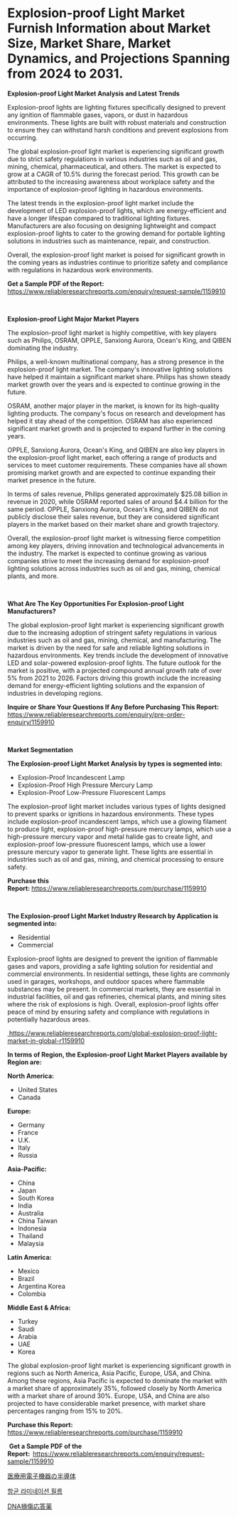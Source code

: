 <p><h1>Explosion-proof Light Market Furnish Information about Market Size, Market Share, Market Dynamics, and Projections Spanning from 2024 to 2031.</h1></p><p><strong>Explosion-proof Light Market Analysis and Latest Trends</strong></p>
<p><p>Explosion-proof lights are lighting fixtures specifically designed to prevent any ignition of flammable gases, vapors, or dust in hazardous environments. These lights are built with robust materials and construction to ensure they can withstand harsh conditions and prevent explosions from occurring.</p><p>The global explosion-proof light market is experiencing significant growth due to strict safety regulations in various industries such as oil and gas, mining, chemical, pharmaceutical, and others. The market is expected to grow at a CAGR of 10.5% during the forecast period. This growth can be attributed to the increasing awareness about workplace safety and the importance of explosion-proof lighting in hazardous environments.</p><p>The latest trends in the explosion-proof light market include the development of LED explosion-proof lights, which are energy-efficient and have a longer lifespan compared to traditional lighting fixtures. Manufacturers are also focusing on designing lightweight and compact explosion-proof lights to cater to the growing demand for portable lighting solutions in industries such as maintenance, repair, and construction.</p><p>Overall, the explosion-proof light market is poised for significant growth in the coming years as industries continue to prioritize safety and compliance with regulations in hazardous work environments.</p></p>
<p><strong>Get a Sample PDF of the Report:&nbsp;</strong> <a href="https://www.reliableresearchreports.com/enquiry/request-sample/1159910">https://www.reliableresearchreports.com/enquiry/request-sample/1159910</a></p>
<p>&nbsp;</p>
<p><strong>Explosion-proof Light Major Market Players</strong></p>
<p><p>The explosion-proof light market is highly competitive, with key players such as Philips, OSRAM, OPPLE, Sanxiong Aurora, Ocean's King, and QIBEN dominating the industry. </p><p>Philips, a well-known multinational company, has a strong presence in the explosion-proof light market. The company's innovative lighting solutions have helped it maintain a significant market share. Philips has shown steady market growth over the years and is expected to continue growing in the future.</p><p>OSRAM, another major player in the market, is known for its high-quality lighting products. The company's focus on research and development has helped it stay ahead of the competition. OSRAM has also experienced significant market growth and is projected to expand further in the coming years.</p><p>OPPLE, Sanxiong Aurora, Ocean's King, and QIBEN are also key players in the explosion-proof light market, each offering a range of products and services to meet customer requirements. These companies have all shown promising market growth and are expected to continue expanding their market presence in the future.</p><p>In terms of sales revenue, Philips generated approximately $25.08 billion in revenue in 2020, while OSRAM reported sales of around $4.4 billion for the same period. OPPLE, Sanxiong Aurora, Ocean's King, and QIBEN do not publicly disclose their sales revenue, but they are considered significant players in the market based on their market share and growth trajectory.</p><p>Overall, the explosion-proof light market is witnessing fierce competition among key players, driving innovation and technological advancements in the industry. The market is expected to continue growing as various companies strive to meet the increasing demand for explosion-proof lighting solutions across industries such as oil and gas, mining, chemical plants, and more.</p></p>
<p>&nbsp;</p>
<p><strong>What Are The Key Opportunities For Explosion-proof Light Manufacturers?</strong></p>
<p><p>The global explosion-proof light market is experiencing significant growth due to the increasing adoption of stringent safety regulations in various industries such as oil and gas, mining, chemical, and manufacturing. The market is driven by the need for safe and reliable lighting solutions in hazardous environments. Key trends include the development of innovative LED and solar-powered explosion-proof lights. The future outlook for the market is positive, with a projected compound annual growth rate of over 5% from 2021 to 2026. Factors driving this growth include the increasing demand for energy-efficient lighting solutions and the expansion of industries in developing regions.</p></p>
<p><strong>Inquire or Share Your Questions If Any Before Purchasing This Report:</strong> <a href="https://www.reliableresearchreports.com/enquiry/pre-order-enquiry/1159910">https://www.reliableresearchreports.com/enquiry/pre-order-enquiry/1159910</a></p>
<p>&nbsp;</p>
<p><strong>Market Segmentation</strong></p>
<p><strong>The Explosion-proof Light Market Analysis by types is segmented into:</strong></p>
<p><ul><li>Explosion-Proof Incandescent Lamp</li><li>Explosion-Proof High Pressure Mercury Lamp</li><li>Explosion-Proof Low-Pressure Fluorescent Lamps</li></ul></p>
<p><p>The explosion-proof light market includes various types of lights designed to prevent sparks or ignitions in hazardous environments. These types include explosion-proof incandescent lamps, which use a glowing filament to produce light, explosion-proof high-pressure mercury lamps, which use a high-pressure mercury vapor and metal halide gas to create light, and explosion-proof low-pressure fluorescent lamps, which use a lower pressure mercury vapor to generate light. These lights are essential in industries such as oil and gas, mining, and chemical processing to ensure safety.</p></p>
<p><strong>Purchase this Report:&nbsp;</strong><a href="https://www.reliableresearchreports.com/purchase/1159910">https://www.reliableresearchreports.com/purchase/1159910</a></p>
<p>&nbsp;</p>
<p><strong>The Explosion-proof Light Market Industry Research by Application is segmented into:</strong></p>
<p><ul><li>Residential</li><li>Commercial</li></ul></p>
<p><p>Explosion-proof lights are designed to prevent the ignition of flammable gases and vapors, providing a safe lighting solution for residential and commercial environments. In residential settings, these lights are commonly used in garages, workshops, and outdoor spaces where flammable substances may be present. In commercial markets, they are essential in industrial facilities, oil and gas refineries, chemical plants, and mining sites where the risk of explosions is high. Overall, explosion-proof lights offer peace of mind by ensuring safety and compliance with regulations in potentially hazardous areas.</p></p>
<p><a href="https://www.reliableresearchreports.com/global-explosion-proof-light-market-in-global-r1159910">&nbsp;https://www.reliableresearchreports.com/global-explosion-proof-light-market-in-global-r1159910</a></p>
<p><strong>In terms of Region, the Explosion-proof Light Market Players available by Region are:</strong></p>
<p>
    <p> <strong> North America: </strong>
        <ul>
            <li>United States</li>
            <li>Canada</li>
        </ul>
        </p> 
    <p> <strong> Europe: </strong>
        <ul>
            <li>Germany</li>
            <li>France</li>
            <li>U.K.</li>
            <li>Italy</li>
            <li>Russia</li>
        </ul>
        </p> 
    <p> <strong> Asia-Pacific: </strong>
        <ul>
            <li>China</li>
            <li>Japan</li>
            <li>South Korea</li>
            <li>India</li>
            <li>Australia</li>
            <li>China Taiwan</li>
            <li>Indonesia</li>
            <li>Thailand</li>
            <li>Malaysia</li>
        </ul>
        </p> 
    <p> <strong> Latin America: </strong>
        <ul>
            <li>Mexico</li>
            <li>Brazil</li>
            <li>Argentina Korea</li>
            <li>Colombia</li>
        </ul>
        </p> 
    <p> <strong> Middle East & Africa: </strong>
        <ul>
            <li>Turkey</li>
            <li>Saudi</li>
            <li>Arabia</li>
            <li>UAE</li>
            <li>Korea</li>
        </ul>
    </p>
    </p>
<p><p>The global explosion-proof light market is experiencing significant growth in regions such as North America, Asia Pacific, Europe, USA, and China. Among these regions, Asia Pacific is expected to dominate the market with a market share of approximately 35%, followed closely by North America with a market share of around 30%. Europe, USA, and China are also projected to have considerable market presence, with market share percentages ranging from 15% to 20%.</p></p>
<p><strong>Purchase this Report: </strong><a href="https://www.reliableresearchreports.com/purchase/1159910">https://www.reliableresearchreports.com/purchase/1159910</a></p>
<p>&nbsp;<strong>Get a Sample PDF of the Report:&nbsp;&nbsp;</strong><a href="https://www.reliableresearchreports.com/enquiry/request-sample/1159910">https://www.reliableresearchreports.com/enquiry/request-sample/1159910</a></p>
<p><strong></strong></p>
<p><p><a href="https://medium.com/@thomassandoval55/%E5%8C%BB%E7%99%82%E7%94%A8%E9%9B%BB%E5%AD%90%E6%A9%9F%E5%99%A8%E5%B8%82%E5%A0%B4%E3%81%AB%E3%81%8A%E3%81%91%E3%82%8B%E5%8D%8A%E5%B0%8E%E4%BD%93%E3%81%AE%E5%B1%95%E6%9C%9B-%E6%A5%AD%E7%95%8C%E6%A6%82%E8%A6%81%E3%81%A8%E4%BA%88%E6%B8%AC-2024%E5%B9%B4%E3%81%8B%E3%82%892031%E5%B9%B4-e17ac5b5194b">医療用電子機器の半導体</a></p><p><a href="https://medium.com/@dashawnrempel/%ED%95%AD%EA%B7%A0-%EB%9E%98%EB%AF%B8%EB%84%A4%EC%9D%B4%EC%85%98-%ED%95%84%EB%A6%84-%EC%8B%9C%EC%9E%A5-%EB%8F%99%ED%96%A5-%EC%8B%9C%EC%9E%A5-%EB%8F%99%ED%96%A5-%EC%84%B1%EC%9E%A5-2024%EB%85%84%EB%B6%80%ED%84%B0-2031%EB%85%84%EA%B9%8C%EC%A7%80-%EC%98%88%EC%B8%A1%EB%90%9C-%EA%B2%83-6260ca0a1a37">항균 라미네이션 필름</a></p><p><a href="https://medium.com/@akio198300/%E6%AC%A1%E3%81%AE%E6%96%87%E3%82%92%E6%97%A5%E6%9C%AC%E8%AA%9E%E3%81%AB%E7%BF%BB%E8%A8%B3%E3%81%97%E3%81%BE%E3%81%99-dna%E6%90%8D%E5%82%B7%E5%BF%9C%E7%AD%94%E8%96%AC%E5%B8%82%E5%A0%B4%E3%82%A4%E3%83%B3%E3%82%B5%E3%82%A4%E3%83%88-%E5%B8%82%E5%A0%B4%E5%8B%95%E5%90%91-%E6%88%90%E9%95%B7-2024%E5%B9%B4%E3%81%8B%E3%82%892031%E5%B9%B4%E3%81%BE%E3%81%A7%E3%81%AE%E4%BA%88%E6%B8%AC-d2edcbfbf879">DNA損傷応答薬</a></p></p>